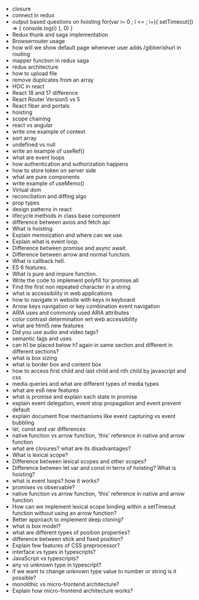 + closure
+ connect in redux
+ output based questions on hoisting 
    for(var i= 0 ; i <= ; i+){
        setTimeout(() => {
            console.log(i)
        }, 0)
    }
+ Redux thunk and saga implementation
+ Browserrouter usage
+ how will we show default page whenever user adds /gibberishurl in routing
+ mapper function in redux saga
+ redux architecture
+ how to upload file
+ remove duplicates from an array
+ HOC in react
+ React 18 and 17 difference
+ React Router Version5 vs 5
+ React fiber and portals
+ hoisting
+ scope chaining
+ react vs angular
+ write one example of context
+ sort array
+ undefined vs null
+ write an example of useRef()
+ what are event loops
+ how authentication and suthorization happens
+ how to store token on server side
+ what are  pure components
+ write example of useMemo()
+ Virtual dom
+ reconciliation and diffing algo
+ prop types
+ design patterns in react
+ lifecycle methods in class base component
+ difference between axios and fetch api
+ What is hoisting.
+ Explain memoization and where can we use.
+ Explain what is event loop.
+ Difference between promise and async await.
+ Difference between arrow and normal function.
+ What is callback hell.
+ ES 6 features.
+ What is pure and impure function.
+ Write the code to implement polyfill for promise.all
+ Find the first non repeated character in a string
+ what is accessibility in web applications
+ how to navigate in website with keys in keyboard
+ Arrow keys navigation or key combination event navigation
+ ARIA uses and commonly used ARIA attributes
+ color contrast determination wrt web accessibility
+ what are html5 new features
+ Did you use audio and video tags?
+ semantic tags and uses
+ can h1 be placed below h1 again in same section and different in different sections?
+ what is box sizing
+ what is border box and content box
+ how to access first child and last child and nth child by javascript and css
+ media queries and what are different types of media types
+ what are es6 new features
+ what is promise and explain each state in promise
+ explain event delegation, event stop propagation and event prevent default
+ explain document flow mechanisms like event capturing vs event bubbling
+ let, const and var differences
+ native function vs arrow function, ‘this’ reference in native and arrow function
+ what are closures? what are its disadvantages?
+ What is lexical scope? 
+ Difference between lexical scopes and other scopes?
+ Difference between let var and const in terns of hoisting? What is hoisting?
+ what is event loops? how it works?
+ promises vs observable?
+ native function vs arrow function, ‘this’ reference in native and arrow function
+ How can we implement lexical scope binding within a setTimeout function without using an arrow function?
+ Better approach to implement deep cloning?
+ what is box model?
+ what are different types of position properties?
+ difference between stick and fixed position?
+ Explain few features of CSS preprocessor?
+ interface vs types in typescripts?
+ JavaScript vs typescripts?
+ any vs unknown type in typescript?
+ if we want to change unknown type value to number or string is it possible?
+ monolithic vs micro-frontend architecture?
+ Explain how micro-frontend architecture works?


